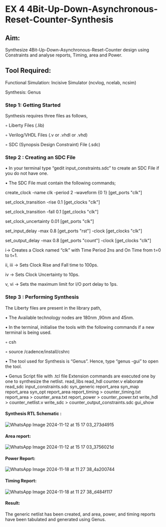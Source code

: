 # EX 4  4Bit-Up-Down-Asynchronous-Reset-Counter-Synthesis

## Aim:

Synthesize 4Bit-Up-Down-Asynchronous-Reset-Counter design using Constraints and analyse reports, Timing, area and Power.

## Tool Required:

Functional Simulation: Incisive Simulator (ncvlog, ncelab, ncsim)

Synthesis: Genus

### Step 1: Getting Started

Synthesis requires three files as follows,

◦ Liberty Files (.lib)

◦ Verilog/VHDL Files (.v or .vhdl or .vhd)

◦ SDC (Synopsis Design Constraint) File (.sdc)

 ### Step 2 : Creating an SDC File

•	In your terminal type “gedit input_constraints.sdc” to create an SDC File if you do not have one.

•	The SDC File must contain the following commands;

create_clock -name clk -period 2 -waveform {0 1} [get_ports "clk"]

set_clock_transition -rise 0.1 [get_clocks "clk"]

set_clock_transition -fall 0.1 [get_clocks "clk"]

set_clock_uncertainty 0.01 [get_ports "clk"]

set_input_delay -max 0.8 [get_ports "rst"] -clock [get_clocks "clk"]

set_output_delay -max 0.8 [get_ports "count"] -clock [get_clocks "clk"]

i→ Creates a Clock named “clk” with Time Period 2ns and On Time from t=0 to t=1.

ii, iii → Sets Clock Rise and Fall time to 100ps.

iv → Sets Clock Uncertainty to 10ps.

v, vi → Sets the maximum limit for I/O port delay to 1ps.

### Step 3 : Performing Synthesis

The Liberty files are present in the library path,

• The Available technology nodes are 180nm ,90nm and 45nm.

• In the terminal, initialise the tools with the following commands if a new terminal is being
used.

◦ csh

◦ source /cadence/install/cshrc

• The tool used for Synthesis is “Genus”. Hence, type “genus -gui” to open the tool.

• Genus Script file with .tcl file Extension commands are executed one by one to synthesize the netlist.
read_libs <Library Path>
read_hdl counter.v
elaborate
read_sdc input_constraints.sdc
syn_generic
report_area
syn_map
report_area
syn_opt
report_area
report_timing > counter_timing.txt
report_area > counter_area.txt
report_power > counter_power.txt
write_hdl > counter_netlist.v
write_sdc > counter_output_constraints.sdc
gui_show


#### Synthesis RTL Schematic :
![WhatsApp Image 2024-11-12 at 15 17 03_273d4915](https://github.com/user-attachments/assets/4d6f5507-a572-4533-b2b3-19c62806ae82)


#### Area report:
![WhatsApp Image 2024-11-12 at 15 17 03_3756021d](https://github.com/user-attachments/assets/2f04724b-53c8-4bd2-bf26-d2d7b8a2e01f)

#### Power Report:
![WhatsApp Image 2024-11-18 at 11 27 38_4a200744](https://github.com/user-attachments/assets/bf1c6772-19f3-407b-a064-24c2a0cd9b0f)


#### Timing Report: 
![WhatsApp Image 2024-11-18 at 11 27 38_d484f117](https://github.com/user-attachments/assets/1a4e6a1c-ca35-4e1a-b2a1-505491e0e914)

#### Result: 

The generic netlist has been created, and area, power, and timing reports have been tabulated and generated using Genus.






